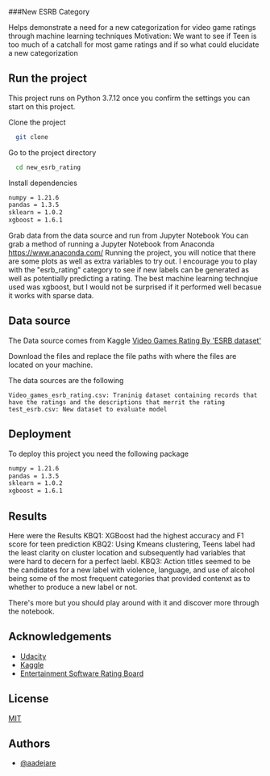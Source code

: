 
###New ESRB Category 

Helps demonstrate a need for a new categorization for video game ratings through machine learning techniques
Motivation: We want to see if Teen is too much of a catchall for most game ratings and if so what could elucidate a new categorization


## Run the project

This project runs on Python 3.7.12  once you confirm the settings you can start on this project.

Clone the project

```bash
  git clone 
```

Go to the project directory

```bash
  cd new_esrb_rating
```

Install dependencies

```bash
numpy = 1.21.6
pandas = 1.3.5
sklearn = 1.0.2
xgboost = 1.6.1
```

Grab data from the data source and run from Jupyter Notebook You can grab a method of running a Jupyter Notebook from Anaconda https://www.anaconda.com/
Running the project, you will notice that there are some plots as well as extra variables to try out.  I encourage you to play with the "esrb_rating"
category to see if new labels can be generated as well as potentially predicting a rating.
The best machine learning technqiue used was xgboost, but I would not be surprised if it performed well becasue it works with sparse data.


## Data source

The Data source comes from Kaggle [Video Games Rating By 'ESRB dataset'](https://www.kaggle.com/datasets/imohtn/video-games-rating-by-esr)

Download the files and replace the file paths with where the files are located on your machine.

The data sources are the following
```
Video_games_esrb_rating.csv: Traninig dataset containing records that have the ratings and the descriptions that merrit the rating
test_esrb.csv: New dataset to evaluate model  
```
## Deployment

To deploy this project you need the following package

```bash
numpy = 1.21.6
pandas = 1.3.5
sklearn = 1.0.2
xgboost = 1.6.1
```


## Results

Here were the Results
KBQ1: XGBoost had the highest accuracy and F1 score for teen prediction
KBQ2: Using Kmeans clustering, Teens label had the least clarity on cluster location and subsequently had variables that were hard to decern for a perfect laebl.
KBQ3: Action titles seemed to be the candidates for a new label with violence, language, and use of alcohol being some of the most frequent categories that provided contenxt as to whether to produce a new label or not.

There's more but you should play around with it and discover more through the notebook.
## Acknowledgements

 - [Udacity](www.udacity.com)
 - [Kaggle](www.kaggle.com)
 - [Entertainment Software Rating Board ](www.esrb.com)


## License

[MIT](https://choosealicense.com/licenses/mit/)


## Authors

- [@aadejare](https://www.github.com/aadejare)

